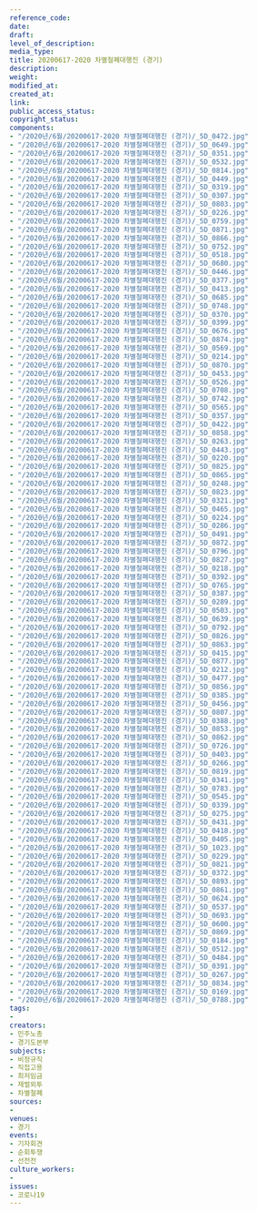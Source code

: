 ```yaml
---
reference_code: 
date: 
draft: 
level_of_description: 
media_type: 
title: 20200617-2020 차별철폐대행진 (경기)
description: 
weight: 
modified_at: 
created_at: 
link: 
public_access_status: 
copyright_status: 
components:
- "/2020년/6월/20200617-2020 차별철폐대행진 (경기)/_5D_0472.jpg"
- "/2020년/6월/20200617-2020 차별철폐대행진 (경기)/_5D_0649.jpg"
- "/2020년/6월/20200617-2020 차별철폐대행진 (경기)/_5D_0351.jpg"
- "/2020년/6월/20200617-2020 차별철폐대행진 (경기)/_5D_0532.jpg"
- "/2020년/6월/20200617-2020 차별철폐대행진 (경기)/_5D_0814.jpg"
- "/2020년/6월/20200617-2020 차별철폐대행진 (경기)/_5D_0449.jpg"
- "/2020년/6월/20200617-2020 차별철폐대행진 (경기)/_5D_0319.jpg"
- "/2020년/6월/20200617-2020 차별철폐대행진 (경기)/_5D_0307.jpg"
- "/2020년/6월/20200617-2020 차별철폐대행진 (경기)/_5D_0803.jpg"
- "/2020년/6월/20200617-2020 차별철폐대행진 (경기)/_5D_0226.jpg"
- "/2020년/6월/20200617-2020 차별철폐대행진 (경기)/_5D_0759.jpg"
- "/2020년/6월/20200617-2020 차별철폐대행진 (경기)/_5D_0871.jpg"
- "/2020년/6월/20200617-2020 차별철폐대행진 (경기)/_5D_0866.jpg"
- "/2020년/6월/20200617-2020 차별철폐대행진 (경기)/_5D_0752.jpg"
- "/2020년/6월/20200617-2020 차별철폐대행진 (경기)/_5D_0518.jpg"
- "/2020년/6월/20200617-2020 차별철폐대행진 (경기)/_5D_0680.jpg"
- "/2020년/6월/20200617-2020 차별철폐대행진 (경기)/_5D_0446.jpg"
- "/2020년/6월/20200617-2020 차별철폐대행진 (경기)/_5D_0377.jpg"
- "/2020년/6월/20200617-2020 차별철폐대행진 (경기)/_5D_0413.jpg"
- "/2020년/6월/20200617-2020 차별철폐대행진 (경기)/_5D_0685.jpg"
- "/2020년/6월/20200617-2020 차별철폐대행진 (경기)/_5D_0748.jpg"
- "/2020년/6월/20200617-2020 차별철폐대행진 (경기)/_5D_0370.jpg"
- "/2020년/6월/20200617-2020 차별철폐대행진 (경기)/_5D_0399.jpg"
- "/2020년/6월/20200617-2020 차별철폐대행진 (경기)/_5D_0676.jpg"
- "/2020년/6월/20200617-2020 차별철폐대행진 (경기)/_5D_0874.jpg"
- "/2020년/6월/20200617-2020 차별철폐대행진 (경기)/_5D_0569.jpg"
- "/2020년/6월/20200617-2020 차별철폐대행진 (경기)/_5D_0214.jpg"
- "/2020년/6월/20200617-2020 차별철폐대행진 (경기)/_5D_0870.jpg"
- "/2020년/6월/20200617-2020 차별철폐대행진 (경기)/_5D_0453.jpg"
- "/2020년/6월/20200617-2020 차별철폐대행진 (경기)/_5D_0526.jpg"
- "/2020년/6월/20200617-2020 차별철폐대행진 (경기)/_5D_0708.jpg"
- "/2020년/6월/20200617-2020 차별철폐대행진 (경기)/_5D_0742.jpg"
- "/2020년/6월/20200617-2020 차별철폐대행진 (경기)/_5D_0565.jpg"
- "/2020년/6월/20200617-2020 차별철폐대행진 (경기)/_5D_0357.jpg"
- "/2020년/6월/20200617-2020 차별철폐대행진 (경기)/_5D_0422.jpg"
- "/2020년/6월/20200617-2020 차별철폐대행진 (경기)/_5D_0858.jpg"
- "/2020년/6월/20200617-2020 차별철폐대행진 (경기)/_5D_0263.jpg"
- "/2020년/6월/20200617-2020 차별철폐대행진 (경기)/_5D_0443.jpg"
- "/2020년/6월/20200617-2020 차별철폐대행진 (경기)/_5D_0220.jpg"
- "/2020년/6월/20200617-2020 차별철폐대행진 (경기)/_5D_0825.jpg"
- "/2020년/6월/20200617-2020 차별철폐대행진 (경기)/_5D_0865.jpg"
- "/2020년/6월/20200617-2020 차별철폐대행진 (경기)/_5D_0248.jpg"
- "/2020년/6월/20200617-2020 차별철폐대행진 (경기)/_5D_0823.jpg"
- "/2020년/6월/20200617-2020 차별철폐대행진 (경기)/_5D_0321.jpg"
- "/2020년/6월/20200617-2020 차별철폐대행진 (경기)/_5D_0465.jpg"
- "/2020년/6월/20200617-2020 차별철폐대행진 (경기)/_5D_0224.jpg"
- "/2020년/6월/20200617-2020 차별철폐대행진 (경기)/_5D_0286.jpg"
- "/2020년/6월/20200617-2020 차별철폐대행진 (경기)/_5D_0491.jpg"
- "/2020년/6월/20200617-2020 차별철폐대행진 (경기)/_5D_0872.jpg"
- "/2020년/6월/20200617-2020 차별철폐대행진 (경기)/_5D_0796.jpg"
- "/2020년/6월/20200617-2020 차별철폐대행진 (경기)/_5D_0827.jpg"
- "/2020년/6월/20200617-2020 차별철폐대행진 (경기)/_5D_0218.jpg"
- "/2020년/6월/20200617-2020 차별철폐대행진 (경기)/_5D_0392.jpg"
- "/2020년/6월/20200617-2020 차별철폐대행진 (경기)/_5D_0765.jpg"
- "/2020년/6월/20200617-2020 차별철폐대행진 (경기)/_5D_0387.jpg"
- "/2020년/6월/20200617-2020 차별철폐대행진 (경기)/_5D_0289.jpg"
- "/2020년/6월/20200617-2020 차별철폐대행진 (경기)/_5D_0503.jpg"
- "/2020년/6월/20200617-2020 차별철폐대행진 (경기)/_5D_0639.jpg"
- "/2020년/6월/20200617-2020 차별철폐대행진 (경기)/_5D_0792.jpg"
- "/2020년/6월/20200617-2020 차별철폐대행진 (경기)/_5D_0826.jpg"
- "/2020년/6월/20200617-2020 차별철폐대행진 (경기)/_5D_0863.jpg"
- "/2020년/6월/20200617-2020 차별철폐대행진 (경기)/_5D_0415.jpg"
- "/2020년/6월/20200617-2020 차별철폐대행진 (경기)/_5D_0877.jpg"
- "/2020년/6월/20200617-2020 차별철폐대행진 (경기)/_5D_0212.jpg"
- "/2020년/6월/20200617-2020 차별철폐대행진 (경기)/_5D_0477.jpg"
- "/2020년/6월/20200617-2020 차별철폐대행진 (경기)/_5D_0856.jpg"
- "/2020년/6월/20200617-2020 차별철폐대행진 (경기)/_5D_0385.jpg"
- "/2020년/6월/20200617-2020 차별철폐대행진 (경기)/_5D_0456.jpg"
- "/2020년/6월/20200617-2020 차별철폐대행진 (경기)/_5D_0807.jpg"
- "/2020년/6월/20200617-2020 차별철폐대행진 (경기)/_5D_0388.jpg"
- "/2020년/6월/20200617-2020 차별철폐대행진 (경기)/_5D_0853.jpg"
- "/2020년/6월/20200617-2020 차별철폐대행진 (경기)/_5D_0862.jpg"
- "/2020년/6월/20200617-2020 차별철폐대행진 (경기)/_5D_0726.jpg"
- "/2020년/6월/20200617-2020 차별철폐대행진 (경기)/_5D_0403.jpg"
- "/2020년/6월/20200617-2020 차별철폐대행진 (경기)/_5D_0266.jpg"
- "/2020년/6월/20200617-2020 차별철폐대행진 (경기)/_5D_0819.jpg"
- "/2020년/6월/20200617-2020 차별철폐대행진 (경기)/_5D_0341.jpg"
- "/2020년/6월/20200617-2020 차별철폐대행진 (경기)/_5D_0783.jpg"
- "/2020년/6월/20200617-2020 차별철폐대행진 (경기)/_5D_0545.jpg"
- "/2020년/6월/20200617-2020 차별철폐대행진 (경기)/_5D_0339.jpg"
- "/2020년/6월/20200617-2020 차별철폐대행진 (경기)/_5D_0275.jpg"
- "/2020년/6월/20200617-2020 차별철폐대행진 (경기)/_5D_0431.jpg"
- "/2020년/6월/20200617-2020 차별철폐대행진 (경기)/_5D_0418.jpg"
- "/2020년/6월/20200617-2020 차별철폐대행진 (경기)/_5D_0405.jpg"
- "/2020년/6월/20200617-2020 차별철폐대행진 (경기)/_5D_1023.jpg"
- "/2020년/6월/20200617-2020 차별철폐대행진 (경기)/_5D_0229.jpg"
- "/2020년/6월/20200617-2020 차별철폐대행진 (경기)/_5D_0821.jpg"
- "/2020년/6월/20200617-2020 차별철폐대행진 (경기)/_5D_0372.jpg"
- "/2020년/6월/20200617-2020 차별철폐대행진 (경기)/_5D_0893.jpg"
- "/2020년/6월/20200617-2020 차별철폐대행진 (경기)/_5D_0861.jpg"
- "/2020년/6월/20200617-2020 차별철폐대행진 (경기)/_5D_0624.jpg"
- "/2020년/6월/20200617-2020 차별철폐대행진 (경기)/_5D_0537.jpg"
- "/2020년/6월/20200617-2020 차별철폐대행진 (경기)/_5D_0693.jpg"
- "/2020년/6월/20200617-2020 차별철폐대행진 (경기)/_5D_0600.jpg"
- "/2020년/6월/20200617-2020 차별철폐대행진 (경기)/_5D_0869.jpg"
- "/2020년/6월/20200617-2020 차별철폐대행진 (경기)/_5D_0184.jpg"
- "/2020년/6월/20200617-2020 차별철폐대행진 (경기)/_5D_0512.jpg"
- "/2020년/6월/20200617-2020 차별철폐대행진 (경기)/_5D_0484.jpg"
- "/2020년/6월/20200617-2020 차별철폐대행진 (경기)/_5D_0391.jpg"
- "/2020년/6월/20200617-2020 차별철폐대행진 (경기)/_5D_0267.jpg"
- "/2020년/6월/20200617-2020 차별철폐대행진 (경기)/_5D_0834.jpg"
- "/2020년/6월/20200617-2020 차별철폐대행진 (경기)/_5D_0169.jpg"
- "/2020년/6월/20200617-2020 차별철폐대행진 (경기)/_5D_0788.jpg"
tags:
- 
creators:
- 민주노총
- 경기도본부
subjects:
- 비정규직
- 직접고용
- 최저임금
- 재벌외투
- 차별철폐
sources:
- 
venues:
- 경기
events:
- 기자회견
- 순회투쟁
- 선전전
culture_workers:
- 
issues:
- 코로나19
---
```

